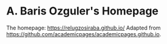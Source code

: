 # A. Baris Ozguler's Homepage

The homepage: https://relugzosiraba.github.io/
Adapted from https://github.com/academicpages/academicpages.github.io.
